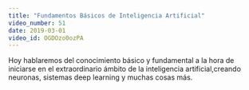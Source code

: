 ```yaml
---
title: "Fundamentos Básicos de Inteligencia Artificial"
video_number: 51
date: 2019-03-01
video_id: OGDOzo0ozPA
---
```

Hoy hablaremos del conocimiento básico y fundamental a la hora de iniciarse en el extraordinario ámbito de la inteligencia artificial,creando neuronas, sistemas deep learning y muchas cosas más.
